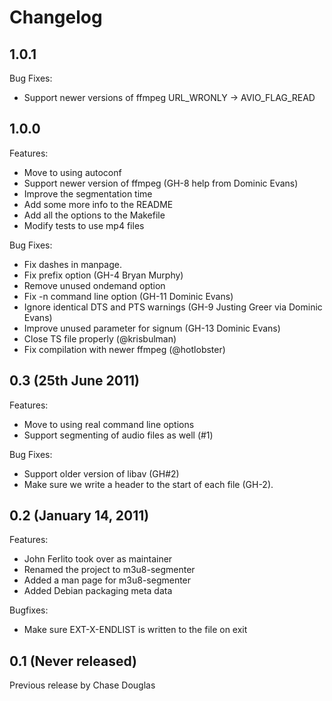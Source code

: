 # Changelog

## 1.0.1

Bug Fixes:

  - Support newer versions of ffmpeg URL\_WRONLY -> AVIO\_FLAG\_READ

## 1.0.0

Features:

  - Move to using autoconf
  - Support newer version of ffmpeg (GH-8 help from Dominic Evans)
  - Improve the segmentation time
  - Add some more info to the README
  - Add all the options to the Makefile
  - Modify tests to use mp4 files

Bug Fixes:

  - Fix dashes in manpage.
  - Fix prefix option (GH-4 Bryan Murphy)
  - Remove unused ondemand option
  - Fix -n command line option (GH-11 Dominic Evans)
  - Ignore identical DTS and PTS warnings (GH-9 Justing Greer via Dominic Evans)
  - Improve unused parameter for signum (GH-13 Dominic Evans)
  - Close TS file properly (@krisbulman)
  - Fix compilation with newer ffmpeg (@hotlobster)

## 0.3 (25th June 2011)

Features:

  - Move to using real command line options
  - Support segmenting of audio files as well (#1)

Bug Fixes:

  - Support older version of libav (GH#2)
  - Make sure we write a header to the start of each file (GH-2).

## 0.2 (January 14, 2011)

Features:

  - John Ferlito took over as maintainer
  - Renamed the project to m3u8-segmenter
  - Added a man page for m3u8-segmenter
  - Added Debian packaging meta data

Bugfixes:

  - Make sure EXT-X-ENDLIST is written to the file on exit


## 0.1 (Never released)

Previous release by Chase Douglas

